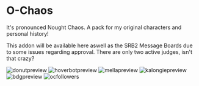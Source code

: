 # O-Chaos
It's pronounced Nought Chaos. A pack for my original characters and personal history!

This addon will be available here aswell as the SRB2 Message Boards due to some issues regarding approval. There are only two active judges, isn't that crazy?

![donutpreview](https://github.com/user-attachments/assets/be8e4521-7c09-41d6-8afc-ce8ff6a68b7a)
![hoverbotpreview](https://github.com/user-attachments/assets/c881d892-8d67-433a-a674-689d6de0d553)
![mellapreview](https://github.com/user-attachments/assets/4b513774-fe49-4677-bed5-5bcc0e0096ca)
![kalongiepreview](https://github.com/user-attachments/assets/5fb8c76a-d6c0-46e8-8cd0-c4559eaabbe5)
![bdgpreview](https://github.com/user-attachments/assets/4f24c349-db60-4943-b16e-af5cd56691ff)
![ocfollowers](https://github.com/user-attachments/assets/ee8ff983-382d-4701-8101-280d8f328040)
